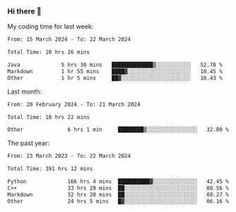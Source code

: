 ### Hi there 👋

My coding time for last week:

<!--START_SECTION:week-->

```txt
From: 15 March 2024 - To: 22 March 2024

Total Time: 10 hrs 26 mins

Java             5 hrs 30 mins   █████████████▒░░░░░░░░░░░   52.78 %
Markdown         1 hr 55 mins    ████▓░░░░░░░░░░░░░░░░░░░░   18.45 %
Other            1 hr 5 mins     ██▓░░░░░░░░░░░░░░░░░░░░░░   10.43 %
```

<!--END_SECTION:week-->

Last month:

<!--START_SECTION:month-->

```txt
From: 20 February 2024 - To: 21 March 2024

Total Time: 18 hrs 22 mins

Other              6 hrs 1 min     ████████▒░░░░░░░░░░░░░░░░   32.80 %
```

<!--END_SECTION:month-->

The past year:

<!--START_SECTION:year-->

```txt
From: 23 March 2023 - To: 22 March 2024

Total Time: 391 hrs 12 mins

Python             166 hrs 4 mins  ██████████▓░░░░░░░░░░░░░░   42.45 %
C++                33 hrs 29 mins  ██░░░░░░░░░░░░░░░░░░░░░░░   08.56 %
Markdown           32 hrs 20 mins  ██░░░░░░░░░░░░░░░░░░░░░░░   08.27 %
Other              24 hrs 5 mins   █▓░░░░░░░░░░░░░░░░░░░░░░░   06.16 %
```

<!--END_SECTION:year-->
